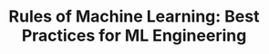 ---
title: 'Rules of Machine Learning: Best Practices for ML Engineering' 
acronym: Rs4ML
type: GL - Tier 1
webpage: 'https://developers.google.com/machine-learning/guides/rules-of-ml' 
---